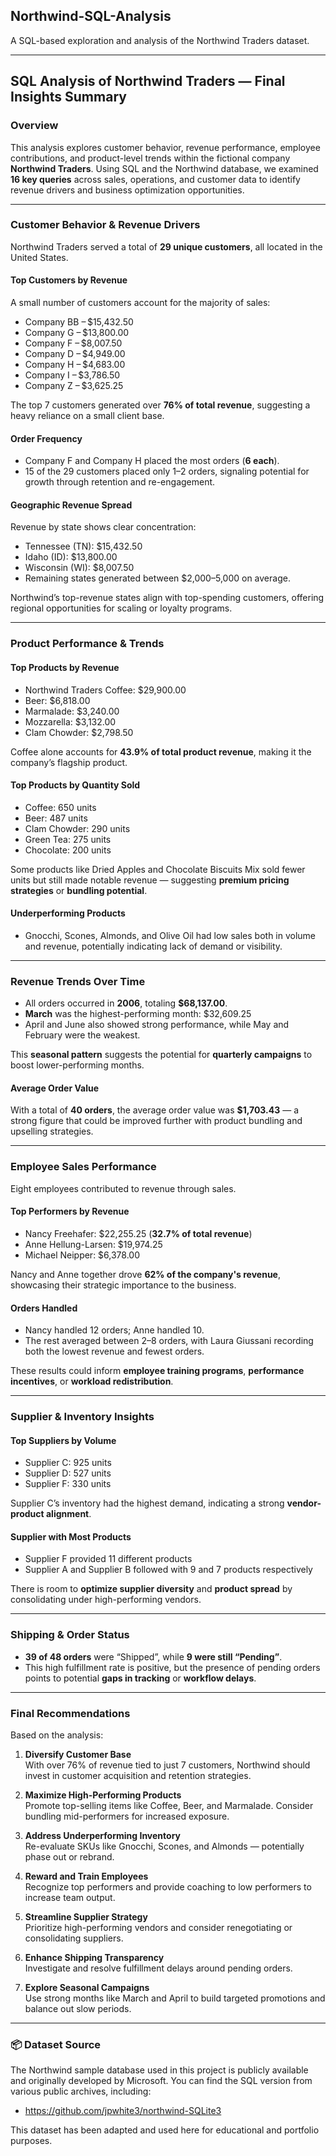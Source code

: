 ## Northwind-SQL-Analysis
A SQL-based exploration and analysis of the Northwind Traders dataset.

---
## SQL Analysis of Northwind Traders — Final Insights Summary
### Overview

This analysis explores customer behavior, revenue performance, employee contributions, and product-level trends within the fictional company **Northwind Traders**. Using SQL and the Northwind database, we examined **16 key queries** across sales, operations, and customer data to identify revenue drivers and business optimization opportunities.

---

###  Customer Behavior & Revenue Drivers

Northwind Traders served a total of **29 unique customers**, all located in the United States.

#### Top Customers by Revenue

A small number of customers account for the majority of sales:

- Company BB – $15,432.50  
- Company G – $13,800.00  
- Company F – $8,007.50  
- Company D – $4,949.00  
- Company H – $4,683.00  
- Company I – $3,786.50  
- Company Z – $3,625.25  

The top 7 customers generated over **76% of total revenue**, suggesting a heavy reliance on a small client base.

#### Order Frequency

- Company F and Company H placed the most orders (**6 each**).
- 15 of the 29 customers placed only 1–2 orders, signaling potential for growth through retention and re-engagement.

####  Geographic Revenue Spread

Revenue by state shows clear concentration:

- Tennessee (TN): $15,432.50  
- Idaho (ID): $13,800.00  
- Wisconsin (WI): $8,007.50  
- Remaining states generated between $2,000–5,000 on average.

Northwind’s top-revenue states align with top-spending customers, offering regional opportunities for scaling or loyalty programs.

---

### Product Performance & Trends

####  Top Products by Revenue

- Northwind Traders Coffee: $29,900.00  
- Beer: $6,818.00  
- Marmalade: $3,240.00  
- Mozzarella: $3,132.00  
- Clam Chowder: $2,798.50  

Coffee alone accounts for **43.9% of total product revenue**, making it the company’s flagship product.

####  Top Products by Quantity Sold

- Coffee: 650 units  
- Beer: 487 units  
- Clam Chowder: 290 units  
- Green Tea: 275 units  
- Chocolate: 200 units  

Some products like Dried Apples and Chocolate Biscuits Mix sold fewer units but still made notable revenue — suggesting **premium pricing strategies** or **bundling potential**.

####  Underperforming Products

- Gnocchi, Scones, Almonds, and Olive Oil had low sales both in volume and revenue, potentially indicating lack of demand or visibility.

---

###  Revenue Trends Over Time

- All orders occurred in **2006**, totaling **$68,137.00**.  
- **March** was the highest-performing month: $32,609.25  
- April and June also showed strong performance, while May and February were the weakest.

This **seasonal pattern** suggests the potential for **quarterly campaigns** to boost lower-performing months.

####  Average Order Value

With a total of **40 orders**, the average order value was **$1,703.43** — a strong figure that could be improved further with product bundling and upselling strategies.

---

###  Employee Sales Performance

Eight employees contributed to revenue through sales.

####  Top Performers by Revenue

- Nancy Freehafer: $22,255.25 (**32.7% of total revenue**)  
- Anne Hellung-Larsen: $19,974.25  
- Michael Neipper: $6,378.00  

Nancy and Anne together drove **62% of the company's revenue**, showcasing their strategic importance to the business.

####  Orders Handled

- Nancy handled 12 orders; Anne handled 10.  
- The rest averaged between 2–8 orders, with Laura Giussani recording both the lowest revenue and fewest orders.

These results could inform **employee training programs**, **performance incentives**, or **workload redistribution**.

---

###  Supplier & Inventory Insights

####  Top Suppliers by Volume

- Supplier C: 925 units  
- Supplier D: 527 units  
- Supplier F: 330 units  

Supplier C’s inventory had the highest demand, indicating a strong **vendor-product alignment**.

####  Supplier with Most Products

- Supplier F provided 11 different products  
- Supplier A and Supplier B followed with 9 and 7 products respectively  

There is room to **optimize supplier diversity** and **product spread** by consolidating under high-performing vendors.

---

###  Shipping & Order Status

- **39 of 48 orders** were “Shipped”, while **9 were still “Pending”**.  
- This high fulfillment rate is positive, but the presence of pending orders points to potential **gaps in tracking** or **workflow delays**.

---

###  Final Recommendations

Based on the analysis:

1. **Diversify Customer Base**  
   With over 76% of revenue tied to just 7 customers, Northwind should invest in customer acquisition and retention strategies.

2. **Maximize High-Performing Products**  
   Promote top-selling items like Coffee, Beer, and Marmalade. Consider bundling mid-performers for increased exposure.

3. **Address Underperforming Inventory**  
   Re-evaluate SKUs like Gnocchi, Scones, and Almonds — potentially phase out or rebrand.

4. **Reward and Train Employees**  
   Recognize top performers and provide coaching to low performers to increase team output.

5. **Streamline Supplier Strategy**  
   Prioritize high-performing vendors and consider renegotiating or consolidating suppliers.

6. **Enhance Shipping Transparency**  
   Investigate and resolve fulfillment delays around pending orders.

7. **Explore Seasonal Campaigns**  
   Use strong months like March and April to build targeted promotions and balance out slow periods.

---

### 📦 Dataset Source

The Northwind sample database used in this project is publicly available and originally developed by Microsoft. You can find the SQL version from various public archives, including:

- https://github.com/jpwhite3/northwind-SQLite3

This dataset has been adapted and used here for educational and portfolio purposes.
